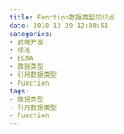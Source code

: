 ```yaml
---
title: Function数据类型知识点
date: 2018-12-29 12:38:51
categories:
- 前端开发
- 标准
- ECMA
- 数据类型
- 引用数据类型
- Function
tags:
- 数据类型
- 引用数据类型
- Function
---
```


